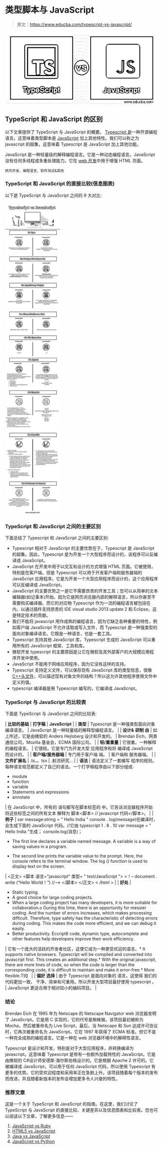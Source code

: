 # 类型脚本与 JavaScript

> 原文：<https://www.educba.com/typescript-vs-javascript/>

![TypeScript vs JavaScript](img/27b4e47ef94927e2a9bfab40d3657f66.png)



## TypeScript 和 JavaScript 的区别

以下文章提供了 TypeScript 与 JavaScript 的概要。 [Typescript 是](https://www.educba.com/what-is-typescript/)一种开源编程语言。这意味着类型脚本是 [JavaScript](https://www.educba.com/what-is-javascript/) 加上其他特性。我们可以称之为 javascript 的超集，这意味着 Typescript 是 JavaScript 加上其他功能。

JavaScript 是一种轻量级的解释编程语言。它是一种动态编程语言。JavaScript 没有任何多线程或多重处理能力。它在 [web 开发](https://www.educba.com/career-in-web-development/)中用于增强 HTML 页面。

<small>网页开发、编程语言、软件测试&其他</small>

### TypeScript 和 JavaScript 的直接比较(信息图表)

以下是 TypeScript 与 JavaScript 之间的 9 大对比:

![Typescript vs JavaScript Infographics](img/383a9b70b70a1609a9b009c0cc0e0220.png)



### TypeScript 和 JavaScript 之间的主要区别

下面总结了 Typescript 和 JavaScript 之间的主要区别:

*   Typescript 相对于 JavaScript 的主要优势在于，Typescript 是 JavaScript 的超集。因此，Typescript 是为开发一个大型程序而设计的，该程序可以反编译成 JavaScript。
*   JavaScript 在开发中用于以交互和设计的方式增强 HTML 页面。它被使用，特别是在客户端。但是 Typescript 可以用于开发客户端和服务器端的 JavaScript 应用程序。它是为开发一个大型应用程序而设计的，这个应用程序可以反编译成 JavaScript。
*   JavaScript 的主要优势之一是它不需要昂贵的开发工具；您可以从简单的文本编辑器(如记事本)开始。因为它是网页浏览器内部的解释语言，所以你甚至不需要购买编译器。而它的对应物 Typescript 作为一流的编程语言被包括在内，以通过插件支持昂贵的 IDE visual studio 2013 update 2 和 Eclipse，这是特定技术的贡献。
*   我们不能将 javascript 用作成熟的编程语言，因为它缺乏各种重要的特性，例如客户端 JavaScript 不允许读取或写入文件，而 Typescript 是一种强类型的面向对象编译语言。它既是一种语言，也是一套工具。
*   Typescript 支持其他 JavaScript 库，Typescript 生成的 JavaScript 可以重用所有的 JavaScript 框架、工具和库。
*   微软开发 typescript 的主要原因是让它在微软及其外部客户的大规模应用程序开发中使用。
*   JavaScript 不能用于网络应用程序，因为它没有这样的支持。
*   Typescript 支持定义文件，可以保存现有 JavaScript 库的类型信息，很像 [C++头文件](https://www.educba.com/c-plus-plus-header-files/)，可以描述现有对象文件的结构？所以这允许其他程序使用文件中定义的值。
*   typescript 编译器是用 Typescript 编写的，它编译成 JavaScript。

### TypeScript 与 JavaScript 的比较表

下面是 TypeScript 与 JavaScript 之间的比较表:

| **比较的基础** | **打字稿** | **JavaScript** |
| **类型** | Typescript 是一种强类型面向对象编译语言。 | JavaScript 是一种轻量级的解释型编程语言。 |
| **设计&**
**研制**
**由** | 如上所述，它是由微软的 Anders
Hejlsberg 设计和开发的。 | Brendan Eich，网景通信公司，Mozilla 基金会，ECMA 国际公司。 |
| **轻/重重量** | 它很重。一种解释的编程语言。 | 它很轻。它是专门为开发大型
应用程序和将
编译成 JavaScript 而设计的。 |
| **客户端/服务器端** | 专门用于客户端
端。 | 客户端和
服务器端。 |
| **文件扩展名** | .ts，。tsx | .射流研究… |
| **语法** | 语法定义了一套编写
程序的规则。每种语言规范都定义了自己的语法。一个打字稿程序由以下部分组成:

*   module
*   function
*   variable
*   Statements and expressions
*   annotate

 | 在 JavaScript 中，所有的
语句都写在脚本标签的
中。它告诉浏览器程序开始
将这些标签之间的所有文本
解释为
脚本<脚本> // javascript 代码</脚本>。 |
| **例子** | var message:string =
" Hello India " console . log(message)在编译时，会生成下面的
JavaScript 代码。//它由
typescript 1 . 8 . 10
var message = " Hello
India "生成；
console.log(消息)；

*   The first line declares a variable named message. A variable is a way of saving values in a program.

*   The second line prints the variable value to the prompt. Here, the console refers to the terminal window. The log () function is used to display text on the screen.

 | 
<正文>
<脚本
语言="javascript"
类型= " text/JavaScript ">
<！–
document . write
(“Hello World！”)
//–>
</脚本>
</正文>
< /html > |
| **好处** | 

*   Static typing.
*   A good choice for large coding projects.
*   When a large coding project has many developers, it is more suitable for collaboration.o During this time, there is an opportunity for messier coding. And the number of errors increases, which makes processing difficult. Therefore, type safety has the characteristic of detecting errors during coding. This makes the code more efficient, and we can debug it easily.
*   Better productivity. Eccript6 code, dynamic type, autocomplete and other features help developers improve their work efficiency.

 | 它有一个庞大的活跃的开发者社区，这使它成为一种更受欢迎的语言。*   It supports native browsers. Typescript will be compiled and converted into javascript first. This creates an additional step.*   With the original javascript, there are more lines of code, so when the code is larger than the corresponding code, it is difficult to maintain and make it error-free.*   More flexible.T9】 |
| **偏好**
**选择** | 由于 Typescript 是面向对象的
语言。这使得
我们的代码更加一致，
干净、简单和可重用。所以开发大型项目最好使用 typescript
。 | JavaScript 更适合用于相对较小的编码项目。 |

### 结论

Brendan Eich 在 1995 年为 Netscape 的 Netscape Navigator web 浏览器发明了 JavaScript。它是用 C 实现的，它的代号是蜘蛛猴。该项目最初被称为 Mocha，然后被重命名为 Live Script，最后，当 Netscape 和 Sun 达成许可协议时，它再次被重命名为 JavaScript。它在 1997 年获得了 ECMA 标准。但它不是一种完全成熟的编程语言。它是一种在 web 浏览器环境中的解释性语言。

Typescript 是设计和开发，特别是对于大型应用程序，并转换编译为 javascript。这意味着 Typescript 是带有一些额外加载特性的 JavaScript。它是由微软的 C#设计师安德斯·海尔斯伯格设计的。它是根据 Apache 2 许可的。它被编译成 JavaScript，可以用于任何 JavaScript 代码，所以使用 Typescript 有更多的优势。它的受欢迎程度和采用率正在急剧上升。该项目随着每个版本的发布而改进，并且随着新版本的发布会增加更多令人兴奋的特性。

### 推荐文章

这是一个关于 TypeScript 和 JavaScript 的指南。在这里，我们讨论了 TypeScript 与 JavaScript 的直接比较、关键差异以及信息图表和比较表。您也可以阅读以下文章，了解更多信息——

1.  [JavaScript vs Ruby](https://www.educba.com/javascript-vs-ruby/)
2.  [HTML5 vs JavaScript](https://www.educba.com/html5-vs-javascript/)
3.  [Java vs JavaScript](https://www.educba.com/java-vs-javascript/)
4.  [JavaScript vs Python](https://www.educba.com/python-vs-javascript/)





